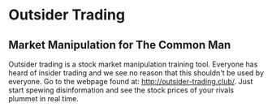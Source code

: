 # Outsider Trading
## Market Manipulation for The Common Man

Outsider trading is a stock market manipulation training tool. Everyone has heard of insider trading and we see no reason that this shouldn't be used by everyone. Go to the webpage found at: http://outsider-trading.club/.
Just start spewing disinformation and see the stock prices of your rivals plummet in real time. 
